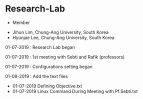 # Research-Lab

* Member
 - Jihun Lim, Chung-Ang University, South Korea
 - Hyunjae Lee, Chung-Ang University, South Korea

01-07-2019 : Research Lab began

01-07-2019 : 1st meeting with Sebti and Rafik (professors)

01-07-2019 : Configurations setting began


01-08-2019 : Add the text files
 - 01-07-2019 Defining Objective.txt
 - 01-07-2019 Linux Command During Meeting with Pf.Sebti.txt
